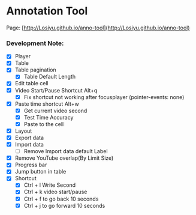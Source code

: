 # Annotation Tool

Page: [http://Losiyu.github.io/anno-tool](http://Losiyu.github.io/anno-tool)


### Development Note:
- [x] Player
- [x] Table
- [x] Table pagination
  - [x] Table Default Length
- [x] Edit table cell
- [x] Video Start/Pause Shortcut Alt+q
  - [x] Fix shortcut not working after focusplayer (pointer-events: none)
- [x] Paste time shortcut Alt+w
  - [x] Get current video second
  - [x] Test Time Accuracy
  - [x] Paste to the cell
- [x] Layout
- [x] Export data
- [x] Import data
  - [ ] Remove Import data default Label
- [x] Remove YouTube overlap(By Limit Size)
- [x] Progress bar
- [x] Jump button in table
- [x] Shortcut
  - [x] Ctrl + l Write Second
  - [x] Ctrl + k video start/pause
  - [x] Ctrl + f to go back 10 seconds
  - [x] Ctrl + j to go forward 10 seconds